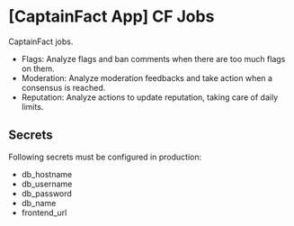 # [CaptainFact App] CF Jobs

CaptainFact jobs.

- Flags: Analyze flags and ban comments when there are too much flags on them.
- Moderation: Analyze moderation feedbacks and take action when a consensus is reached.
- Reputation: Analyze actions to update reputation, taking care of daily limits.

## Secrets

Following secrets must be configured in production:

- db_hostname
- db_username
- db_password
- db_name
- frontend_url
